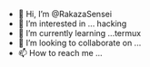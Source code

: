 - 👋 Hi, I’m @RakazaSensei
- 👀 I’m interested in ... hacking 
- 🌱 I’m currently learning ...termux
- 💞️ I’m looking to collaborate on ...
- 📫 How to reach me ...

<!---
RakazaSensei/RakazaSensei is a ✨ special ✨ repository because its `README.md` (this file) appears on your GitHub profile.
You can click the Preview link to take a look at your changes.
--->

